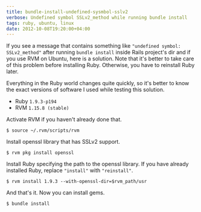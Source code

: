 ```yaml
---
title: bundle-install-undefined-sysmbol-sslv2
verbose: Undefined symbol SSLv2_method while running bundle install
tags: ruby, ubuntu, linux
date: 2012-10-08T19:20:00+04:00
---
```


If you see a message that contains something like `"undefined symbol: SSLv2_method"` after running `bundle install` inside Rails project's dir and if you use RVM on Ubuntu, here is a solution. Note that it's better to take care of this problem before installing Ruby. Otherwise, you have to reinstall Ruby later.

Everything in the Ruby world changes quite quickly, so it's better to know the exact versions of software I used while testing this solution.

* Ruby `1.9.3-p194`
* RVM `1.15.8 (stable)`

Activate RVM if you haven't already done that.

~~~text
$ source ~/.rvm/scripts/rvm
~~~

Install openssl library that has SSLv2 support.

~~~text
$ rvm pkg install openssl
~~~

Install Ruby specifying the path to the openssl library. If you have already installed Ruby, replace `"install"` with `"reinstall"`.

~~~text
$ rvm install 1.9.3 --with-openssl-dir=$rvm_path/usr
~~~

And that's it. Now you can install gems.

~~~text
$ bundle install
~~~
